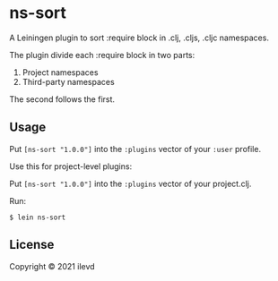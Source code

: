 # ns-sort

A Leiningen plugin to sort :require block in .clj, .cljs, .cljc namespaces.

The plugin divide each :require block in two parts:
1. Project namespaces
2. Third-party namespaces

The second follows the first. 

## Usage


Put `[ns-sort "1.0.0"]` into the `:plugins` vector of your `:user`
profile.

Use this for project-level plugins:

Put `[ns-sort "1.0.0"]` into the `:plugins` vector of your project.clj.

Run:

    $ lein ns-sort

## License

Copyright © 2021 ilevd